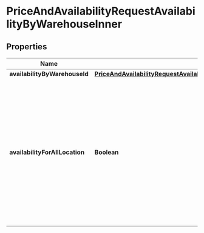

# PriceAndAvailabilityRequestAvailabilityByWarehouseInner


## Properties

| Name | Type | Description | Notes |
|------------ | ------------- | ------------- | -------------|
|**availabilityByWarehouseId** | [**PriceAndAvailabilityRequestAvailabilityByWarehouseInnerAvailabilityByWarehouseId**](PriceAndAvailabilityRequestAvailabilityByWarehouseInnerAvailabilityByWarehouseId.md) |  |  [optional] |
|**availabilityForAllLocation** | **Boolean** | Pass boolean value as input, if true the response will contain warehouse location details, if false the response will not hold warehouse location details. By default value is true. |  [optional] |



